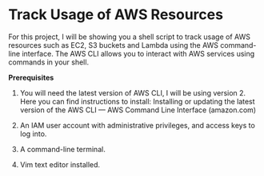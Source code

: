 # Track Usage of AWS Resources
For this project, I will be showing you a shell script to track usage of AWS resources such as EC2, S3 buckets and Lambda using the AWS command-line interface. The AWS CLI allows you to interact with AWS services using commands in your shell.

**Prerequisites**
1. You will need the latest version of AWS CLI, I will be using version 2. Here you can find instructions to install: Installing or updating the latest        version of the AWS CLI — AWS Command Line Interface (amazon.com)

2. An IAM user account with administrative privileges, and access keys to log into.

3. A command-line terminal.

4. Vim text editor installed.
